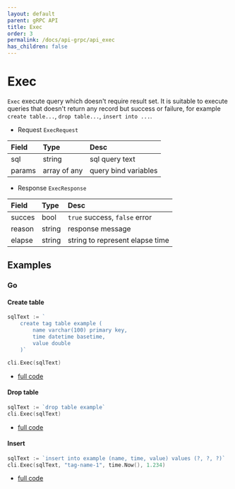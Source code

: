 ```yaml
---
layout: default
parent: gRPC API
title: Exec
order: 3
permalink: /docs/api-grpc/api_exec
has_children: false
---
```


# Exec

`Exec` execute query which doesn't require result set.
It is suitable to execute queries that doesn't return any record but success or failure,
for example `create table...`, `drop table...`, `insert into ...`.

- Request `ExecRequest`

| Field  | Type         | Desc                 |
|:-------|:-------------|:---------------------|
| sql    | string       | sql query text       |
| params | array of any | query bind variables |

- Response `ExecResponse`

| Field  | Type         | Desc                             |
|:-------|:-------------|:---------------------------------|
| succes | bool         | `true` success, `false` error    |
| reason | string       | response message                 |
| elapse | string       | string to represent elapse time  |

## Examples

### Go

#### Create table

```go
sqlText := `
    create tag table example (
        name varchar(100) primary key, 
        time datetime basetime, 
        value double
    )`

cli.Exec(sqlText)
```

- [full code]({{site.examples_url}}/go/grpc_exec_cretable.go)

#### Drop table

```go
sqlText := `drop table example`
cli.Exec(sqlText)
```

- [full code]({{site.examples_url}}/go/grpc_exec_cretable.go)

#### Insert

```go
sqlText := `insert into example (name, time, value) values (?, ?, ?)`
cli.Exec(sqlText, "tag-name-1", time.Now(), 1.234)
```

- [full code]({{site.examples_url}}/go/grpc_exec_insert.go)
